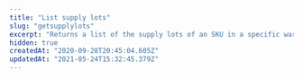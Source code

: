 ```yaml
---
title: "List supply lots"
slug: "getsupplylots"
excerpt: "Returns a list of the supply lots of an SKU in a specific warehouse."
hidden: true
createdAt: "2020-09-28T20:45:04.605Z"
updatedAt: "2021-05-24T15:32:45.379Z"
---
```

